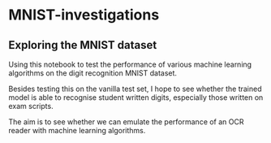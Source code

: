 # MNIST-investigations
## Exploring the MNIST dataset

Using this notebook to test the performance of various machine learning algorithms on the digit recognition MNIST dataset. 

Besides testing this on the vanilla test set, I hope to see whether the trained model is able to recognise student written digits, especially those written on exam scripts. 

The aim is to see whether we can emulate the performance of an OCR reader with machine learning algorithms.  

